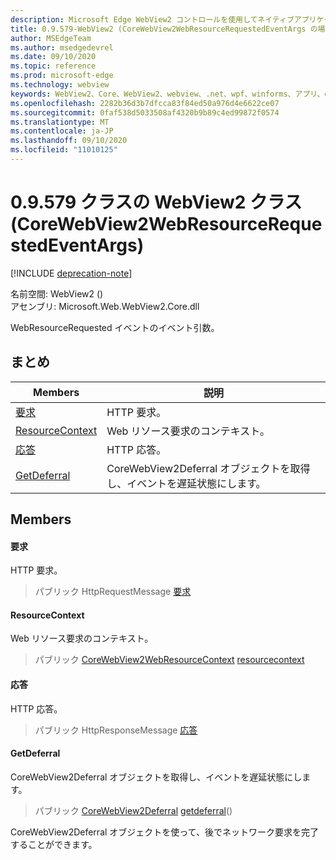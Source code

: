 ```yaml
---
description: Microsoft Edge WebView2 コントロールを使用してネイティブアプリケーションに web 技術 (HTML、CSS、JavaScript) を埋め込む
title: 0.9.579-WebView2 (CoreWebView2WebResourceRequestedEventArgs の場合)
author: MSEdgeTeam
ms.author: msedgedevrel
ms.date: 09/10/2020
ms.topic: reference
ms.prod: microsoft-edge
ms.technology: webview
keywords: WebView2、Core、WebView2、webview、.net、wpf、winforms、アプリ、edge、CoreWebView2、CoreWebView2Controller、browser control、edge html、Microsoft の WebView2。 CoreWebView2WebResourceRequestedEventArgs。
ms.openlocfilehash: 2282b36d3b7dfcca83f84ed50a976d4e6622ce07
ms.sourcegitcommit: 0faf538d5033508af4320b9b89c4ed99872f0574
ms.translationtype: MT
ms.contentlocale: ja-JP
ms.lasthandoff: 09/10/2020
ms.locfileid: "11010125"
---
```

# 0.9.579 クラスの WebView2 クラス (CoreWebView2WebResourceRequestedEventArgs) 

[!INCLUDE [deprecation-note](../../includes/deprecation-note.md)]

名前空間: WebView2 () \
アセンブリ: Microsoft.Web.WebView2.Core.dll

WebResourceRequested イベントのイベント引数。

## まとめ

 Members                        | 説明
--------------------------------|---------------------------------------------
[要求](#request) | HTTP 要求。
[ResourceContext](#resourcecontext) | Web リソース要求のコンテキスト。
[応答](#response) | HTTP 応答。
[GetDeferral](#getdeferral) | CoreWebView2Deferral オブジェクトを取得し、イベントを遅延状態にします。

## Members

#### 要求 

HTTP 要求。

> パブリック HttpRequestMessage [要求](#request)

#### ResourceContext 

Web リソース要求のコンテキスト。

> パブリック [CoreWebView2WebResourceContext](./namespace-microsoft-web-webview2-core.md) [resourcecontext](#resourcecontext)

#### 応答 

HTTP 応答。

> パブリック HttpResponseMessage [応答](#response)

#### GetDeferral 

CoreWebView2Deferral オブジェクトを取得し、イベントを遅延状態にします。

> パブリック [CoreWebView2Deferral](microsoft-web-webview2-core-corewebview2deferral.md) [getdeferral](#getdeferral)()

CoreWebView2Deferral オブジェクトを使って、後でネットワーク要求を完了することができます。

